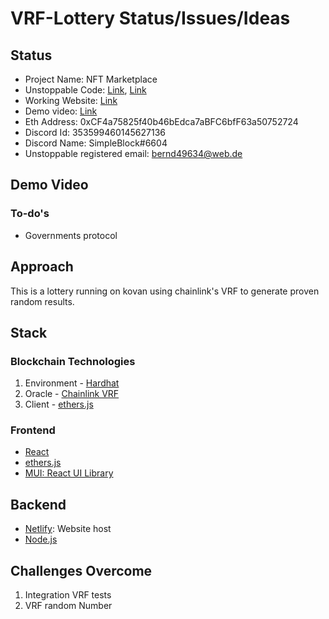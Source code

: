 # VRF-Lottery Status/Issues/Ideas

## Status

- Project Name: NFT Marketplace
- Unstoppable Code: [Link](), [Link]()
- Working Website: [Link](https://quiet-dragon-f4e178.netlify.app/)
- Demo video: [Link]()
- Eth Address: 0xCF4a75825f40b46bEdca7aBFC6bfF63a50752724
- Discord Id: 353599460145627136
- Discord Name: SimpleBlock#6604
- Unstoppable registered email: bernd49634@web.de

## Demo Video

### To-do's

- Governments protocol

## Approach

This is a lottery running on kovan using chainlink's VRF to generate proven random results.

## Stack

### Blockchain Technologies

1. Environment - [Hardhat](https://hardhat.org/)
2. Oracle - [Chainlink VRF](https://docs.chain.link/docs/chainlink-vrf/)
3. Client - [ethers.js](https://docs.ethers.io/v5/)

### Frontend

- [React](https://reactjs.org/)
- [ethers.js](https://docs.ethers.io/v5/)
- [MUI: React UI Library](https://mui.com/)

## Backend

- [Netlify](https://www.netlify.com/): Website host
- [Node.js](https://nodejs.org/en/)

## Challenges Overcome

1. Integration VRF tests
2. VRF random Number
